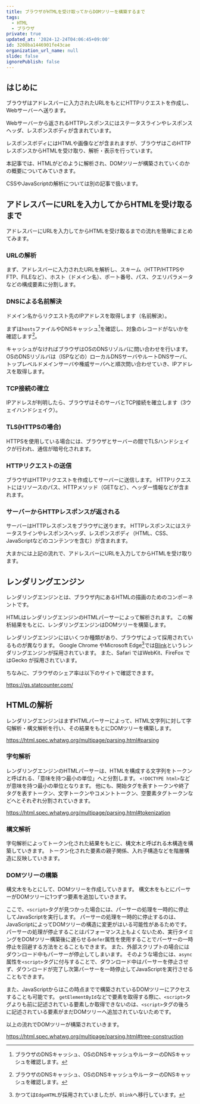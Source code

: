 ```yaml
---
title: ブラウザがHTMLを受け取ってからDOMツリーを構築するまで
tags:
  - HTML
  - ブラウザ
private: true
updated_at: '2024-12-24T04:06:45+09:00'
id: 3208ba1446901fe43cae
organization_url_name: null
slide: false
ignorePublish: false
---
```

## はじめに
ブラウザはアドレスバーに入力されたURLをもとにHTTPリクエストを作成し、Webサーバーへ送ります。

Webサーバーから返されるHTTPレスポンスにはステータスラインやレスポンスヘッダ、レスポンスボディが含まれています。

レスポンスボディにはHTMLや画像などが含まれますが、ブラウザはこのHTTPレスポンスからHTMLを受け取り、解析・表示を行っています。

本記事では、HTMLがどのように解析され、DOMツリーが構築されていくのかの概要についてみていきます。

CSSやJavaScriptの解析については別の記事で扱います。

## アドレスバーにURLを入力してからHTMLを受け取るまで
アドレスバーにURLを入力してからHTMLを受け取るまでの流れを簡単にまとめてみます。
### URLの解析
まず、アドレスバーに入力されたURLを解析し、スキーム（HTTP/HTTPSやFTP、FILEなど）、ホスト（ドメイン名）、ポート番号、パス、クエリパラメータなどの構成要素に分割します。
### DNSによる名前解決
ドメイン名からリクエスト先のIPアドレスを取得します（名前解決）。

まずは`hosts`ファイルやDNSキャッシュ[^1]を確認し、対象のレコードがないかを確認します[^1]。

キャッシュがなければブラウザはOSのDNSリゾルバに問い合わせを行います。
OSのDNSリゾルバは（ISPなどの）ローカルDNSサーバやルートDNSサーバ、トップレベルドメインサーバや権威サーバへと順次問い合わせていき、IPアドレスを取得します。
### TCP接続の確立
IPアドレスが判明したら、ブラウザはそのサーバとTCP接続を確立します（3ウェイハンドシェイク）。
### TLS(HTTPSの場合)
HTTPSを使用している場合には、ブラウザとサーバーの間でTLSハンドシェイクが行われ、通信が暗号化されます。
### HTTPリクエストの送信
ブラウザはHTTPリクエストを作成してサーバーに送信します。
HTTPリクエストにはリソースのパス、HTTPメソッド（GETなど）、ヘッダー情報などが含まれます。
### サーバーからHTTPレスポンスが返される
サーバーはHTTPレスポンスをブラウザに送ります。
HTTPレスポンスにはステータスラインやレスポンスヘッダ、レスポンスボディ（HTML、CSS、JavaScriptなどのコンテンツを含む）が含まれます。

大まかには上記の流れで、アドレスバーにURLを入力してからHTMLを受け取ります。

## レンダリングエンジン
レンダリングエンジンとは、ブラウザ内にあるHTMLの描画のためのコンポーネントです。

HTMLはレンダリングエンジンのHTMLパーサーによって解析されます。
この解析結果をもとに、レンダリングエンジンはDOMツリーを構築します。

レンダリングエンジンにはいくつか種類があり、ブラウザによって採用されているものが異なります。
Google Chrome やMicrosoft Edge[^2]では[Blink](https://www.chromium.org/blink/)というレンダリングエンジンが採用されています。
また、Safari ではWebKit、FireFox ではGecko が採用されています。

ちなみに、ブラウザのシェア率は以下のサイトで確認できます。

https://gs.statcounter.com/

## HTMLの解析
レンダリングエンジンはまずHTMLパーサーによって、HTML文字列に対して字句解析・構文解析を行い、その結果をもとにDOMツリーを構築します。

https://html.spec.whatwg.org/multipage/parsing.html#parsing

### 字句解析
レンダリングエンジンのHTMLパーサーは、HTMLを構成する文字列をトークンと呼ばれる、「意味を持つ最小の単位」へと分割します。
`<!DOCTYPE html>`などが意味を持つ最小の単位となります。
他にも、開始タグを表すトークンや終了タグを表すトークン、文字トークンやコメントトークン、空要素タグトークンなどへとそれぞれ分割されていきます。

https://html.spec.whatwg.org/multipage/parsing.html#tokenization

### 構文解析
字句解析によってトークン化された結果をもとに、構文木と呼ばれる木構造を構築していきます。
トークン化された要素の親子関係、入れ子構造などを階層構造に反映していきます。

### DOMツリーの構築
構文木をもとにして、DOMツリーを作成していきます。
構文木をもとにパーサーがDOMツリーに1つずつ要素を追加していきます。

ここで、`<script>`タグが見つかった場合には、パーサーの処理を一時的に停止してJavaScriptを実行します。
パーサーの処理を一時的に停止するのは、JavaScriptによってDOMツリーの構造に変更がはいる可能性があるためです。
パーサーの処理が停止することはパフォーマンス上もよくないため、実行タイミングをDOMツリー構築後に遅らせる`defer`属性を使用することでパーサーの一時停止を回避する方法をとることもできます。
また、外部スクリプトの場合にはダウンロード中もパーサーが停止してしまいます。
そのような場合には、`async`属性を`<script>`タグに付与することで、ダウンロード中はパーサーを停止させず、ダウンロードが完了し次第パーサーを一時停止してJavaScriptを実行させることもできます。

また、JavaScriptからはこの時点までで構築されているDOMツリーにアクセスすることも可能です。
`getElementById`などで要素を取得する際に、`<script>`タグよりも前に記述されている要素しか取得できないのは、`<script>`タグの後ろに記述されている要素がまだDOMツリーへ追加されていないためです。


以上の流れでDOMツリーが構築されていきます。


https://html.spec.whatwg.org/multipage/parsing.html#tree-construction



[^1]:ブラウザのDNSキャッシュ、OSのDNSキャッシュやルーターのDNSキャッシュを確認します。
[^2]:かつては`EdgeHTML`が採用されていましたが、`Blink`へ移行しています。
